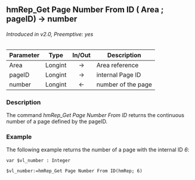 ## hmRep_Get Page Number From ID ( Area ; pageID) → number
###### Introduced in v2.0, Preemptive: yes

|Parameter|Type|In/Out|Description
|---|---|:---:|---
|Area|Longint|→|Area reference
|pageID|Longint|→|internal Page ID
|number|Longint|←|number of the page

### Description
The command *hmRep_Get Page Number From ID* returns the continuous number of a page defined by the pageID.

### Example
The following example returns the number of a page with the internal ID *6*:

```4d
var $vl_number : Integer

$vl_number:=hmRep_Get Page Number From ID(hmRep; 6)
```
